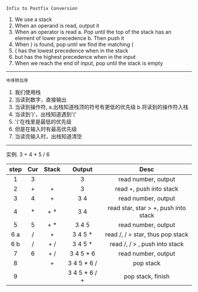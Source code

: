 	Infix to Postfix Conversion
1. We use a stack
2. When an operand is read, output it
3. When an operator is read
	a. Pop until the top of the stack has an element of lower precedence
	b. Then push it
4. When ) is found, pop until we find the matching (
5. ( has the lowest precedence when in the stack
6. but has the highest precedence when in the input
7. When we reach the end of input, pop until the stack is
empty


---
	中序转后序
1. 我们使用栈
2. 当读到数字，直接输出
3. 当读到操作符,
	a.出栈知道栈顶的符号有更低的优先级
	b.将读到的操作符入栈
4. 当读到')'，出栈知道遇到'('
5. '('在栈里是最低的优先级
6. 但是在输入时有最高优先级
7. 当读完输入时，出栈知道清空

---
实例.
3 + 4 * 5 / 6

|step | 	 Cur   |    Stack  | Output| Desc|
|:---:|:------:|:-----:|:---:| :---:|
|1| 3 |  | 3 | read number, output
|2| + | + | 3 | read +, push into stack 
|3| 4 | + | 3 4 | read number, output
|4| * | + * | 3 4 | read star, star > +, push into stack
|5| 5 | + * | 3 4 5 | read number, output
|6 a| / | + | 3 4 5 * | read /, / = star, thus pop stack
|6 b| / | + / | 3 4 5 * | read /, / > , push into stack
|7| 6 | + / | 3 4 5 * 6| read number, output
|8|  | + | 3 4 5 * 6 /| pop stack
|9|  |  | 3 4 5 * 6 / +| pop stack, finish
	
	